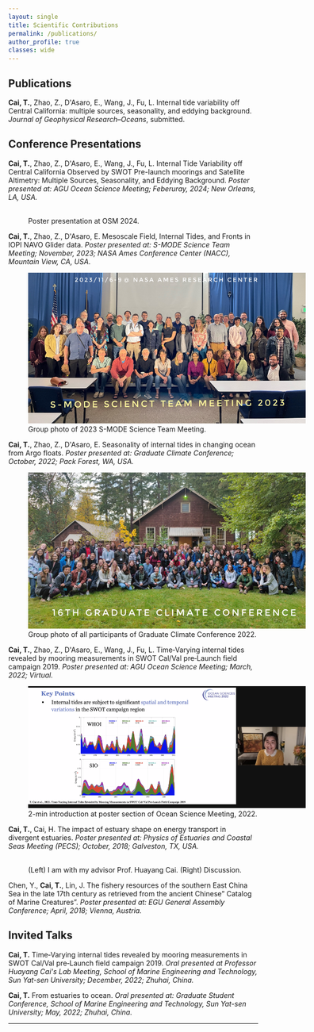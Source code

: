 ```yaml
---
layout: single
title: Scientific Contributions
permalink: /publications/
author_profile: true
classes: wide
---
```


## Publications

**Cai, T.**, Zhao, Z., D'Asaro, E., Wang, J., Fu, L. Internal tide variability off Central California: multiple sources, seasonality, and eddying background. *Journal of Geophysical Research&ndash;Oceans*, submitted.



## Conference Presentations
**Cai, T.**, Zhao, Z., D'Asaro, E., Wang, J., Fu, L. Internal Tide Variability off Central California Observed by SWOT Pre-launch moorings and Satellite Altimetry: Multiple Sources, Seasonality, and Eddying Background. *Poster presented at: AGU Ocean Science Meeting; Feberuray, 2024; New Orleans, LA, USA.*

<figure style="width: 560px" class="align-center">
  <img src="/assets/images/COM2024.jpg" alt="">
  <figcaption> Poster presentation at OSM 2024.</figcaption>
</figure> 


**Cai, T.**, Zhao, Z., D'Asaro, E. Mesoscale Field, Internal Tides, and Fronts in IOPI NAVO Glider data. *Poster presented at: S-MODE Science Team Meeting; November, 2023; NASA Ames Conference Center (NACC), Mountain View, CA, USA.* 

<figure style="width: 560px" class="align-center">
  <img src="/assets/images/SMODE_2023.jpg" alt="">
  <figcaption> Group photo of 2023 S-MODE Science Team Meeting.</figcaption>
</figure> 

**Cai, T.**, Zhao, Z., D'Asaro, E. Seasonality of internal tides in changing ocean from Argo floats. *Poster presented at: Graduate Climate Conference; October, 2022; Pack Forest, WA, USA.* 

<figure style="width: 560px" class="align-center">
  <img src="/assets/images/GCC_2022.JPG" alt="">
  <figcaption> Group photo of all participants of Graduate Climate Conference 2022.</figcaption>
</figure> 

**Cai, T.**, Zhao, Z., D'Asaro, E., Wang, J., Fu, L. Time‑Varying internal tides revealed by mooring measurements in SWOT Cal/Val pre‑Launch field campaign 2019. *Poster presented at: AGU Ocean Science Meeting; March, 2022; Virtual.*

<figure style="width: 560px" class="align-center">
  <img src="/assets/images/OSM_22_Screenshot.png" alt="">
  <figcaption>2-min introduction at poster section of Ocean Science Meeting, 2022.</figcaption>
</figure> 

**Cai, T.**, Cai, H. The impact of estuary shape on energy transport in divergent estuaries. *Poster presented at: Physics of Estuaries and Coastal Seas Meeting (PECS); October, 2018; Galveston, TX, USA.*

<figure style="width: 560px" class="align-center">
  <img src="/assets/images/PECS.jpg" alt="">
  <figcaption> (Left) I am with my advisor Prof. Huayang Cai. (Right) Discussion. </figcaption>
</figure> 

Chen, Y., **Cai, T.**, Lin, J. The fishery resources of the southern East China Sea in the late 17th century as retrieved from the ancient Chinese” Catalog of Marine Creatures”. *Poster presented at: EGU General Assembly Conference; April, 2018; Vienna, Austria.*



## Invited Talks
**Cai, T.** Time‑Varying internal tides revealed by mooring measurements in SWOT Cal/Val pre‑Launch field campaign 2019. *Oral presented at Professor Huayang Cai's Lab Meeting, School of Marine Engineering and Technology, Sun Yat-sen University; December, 2022; Zhuhai, China.*

**Cai, T.** From estuaries to ocean. *Oral presented at: Graduate Student Conference, School of Marine Engineering and Technology, Sun Yat-sen University; May, 2022; Zhuhai, China.*

---
